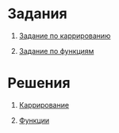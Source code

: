 # Задания

1. [Задание по каррированию](https://kodaktor.ru/g/curry_task)

1. [Задание по функциям](https://kodaktor.ru/g/iife)

# Решения

1. [Каррирование]()

1. [Функции]()
